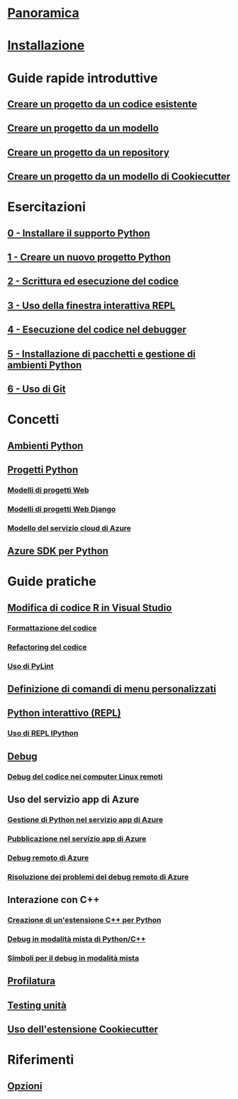 # [Panoramica](overview-of-python-tools-for-visual-studio.md)
# [Installazione](installing-python-support-in-visual-studio.md)
# Guide rapide introduttive
## [Creare un progetto da un codice esistente](quickstart-01-project-from-existing.md)
## [Creare un progetto da un modello](quickstart-02-python-in-visual-studio-project-from-template.md)
## [Creare un progetto da un repository](quickstart-03-python-in-visual-studio-project-from-repository.md)
## [Creare un progetto da un modello di Cookiecutter](quickstart-04-python-in-visual-studio-project-from-cookiecutter.md)
# Esercitazioni
## [0 - Installare il supporto Python](tutorial-working-with-python-in-visual-studio-step-00-installation.md)
## [1 - Creare un nuovo progetto Python](tutorial-working-with-python-in-visual-studio-step-01-create-project.md)
## [2 - Scrittura ed esecuzione del codice](tutorial-working-with-python-in-visual-studio-step-02-writing-code.md)
## [3 - Uso della finestra interattiva REPL](tutorial-working-with-python-in-visual-studio-step-03-interactive-repl.md)
## [4 - Esecuzione del codice nel debugger](tutorial-working-with-python-in-visual-studio-step-04-debugging.md)
## [5 - Installazione di pacchetti e gestione di ambienti Python](tutorial-working-with-python-in-visual-studio-step-05-installing-packages.md)
## [6 - Uso di Git](tutorial-working-with-python-in-visual-studio-step-06-working-with-git.md)
# Concetti
## [Ambienti Python](managing-python-environments-in-visual-studio.md)
## [Progetti Python](managing-python-projects-in-visual-studio.md)
### [Modelli di progetti Web](python-web-application-project-templates.md)
### [Modelli di progetti Web Django](python-django-web-application-project-template.md)
### [Modello del servizio cloud di Azure](python-azure-cloud-service-project-template.md)
## [Azure SDK per Python](azure-sdk-for-python.md)
# Guide pratiche
## [Modifica di codice R in Visual Studio](editing-python-code-in-visual-studio.md)
### [Formattazione del codice](formatting-python-code.md)
### [Refactoring del codice](refactoring-python-code.md)
### [Uso di PyLint](linting-python-code.md)
## [Definizione di comandi di menu personalizzati](defining-custom-python-project-commands.md)
## [Python interattivo (REPL)](python-interactive-repl-in-visual-studio.md)
### [Uso di REPL IPython](interactive-repl-ipython.md)
## [Debug](debugging-python-in-visual-studio.md)
### [Debug del codice nei computer Linux remoti](debugging-python-code-on-remote-linux-machines.md)
## Uso del servizio app di Azure
### [Gestione di Python nel servizio app di Azure](managing-python-on-azure-app-service.md)
### [Pubblicazione nel servizio app di Azure](publishing-python-web-applications-to-azure-from-visual-studio.md)
### [Debug remoto di Azure](debugging-remote-python-code-on-azure.md)
### [Risoluzione dei problemi del debug remoto di Azure](debugging-remote-python-code-on-azure-troubleshooting.md)
## Interazione con C++
### [Creazione di un'estensione C++ per Python](working-with-c-cpp-python-in-visual-studio.md)
### [Debug in modalità mista di Python/C++](debugging-mixed-mode-c-cpp-python-in-visual-studio.md)
### [Simboli per il debug in modalità mista](debugging-symbols-for-mixed-mode-c-cpp-python.md)
## [Profilatura](profiling-python-code-in-visual-studio.md)
## [Testing unità](unit-testing-python-in-visual-studio.md)
## [Uso dell'estensione Cookiecutter](using-python-cookiecutter-templates.md)
# Riferimenti
## [Opzioni](python-support-options-and-settings-in-visual-studio.md)
